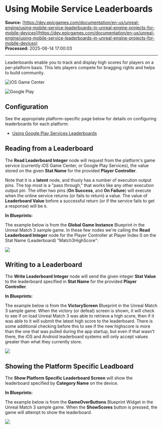 # Using Mobile Service Leaderboards

**Source:** [https://dev.epicgames.com/documentation/en-us/unreal-engine/using-mobile-service-leaderboards-in-unreal-engine-projects-for-mobile-devices](https://dev.epicgames.com/documentation/en-us/unreal-engine/using-mobile-service-leaderboards-in-unreal-engine-projects-for-mobile-devices)  
**Processed:** 2025-06-14 17:00:03

---

Leaderboards enable you to track and display high scores for players on a per-platform basis. This lets players compete for bragging rights and helps to build community.

![iOS Game Center](https://d1iv7db44yhgxn.cloudfront.net/documentation/images/7ef61503-8472-42d7-a424-2074e9852504/iosleaderboard.png)

![Google Play](https://d1iv7db44yhgxn.cloudfront.net/documentation/images/e649bc0f-bfc8-449a-a7ef-113d2fe836db/androidleaderboard.png)

## Configuration

See the appropriate platform-specific page below for details on configuring leaderboards for each platform:

-   [Using Google Play Services Leaderboards](/documentation/en-us/unreal-engine/using-google-play-services-leaderboards-in-unreal-engine-projects)

## Reading from a Leaderboard

The **Read Leaderboard Integer** node will request from the platform's game service (currently iOS Game Center, or Google Play Services), the value stored on the given **Stat Name** for the provided **Player Controller**.

Note that it is a **latent** node, and thusly has a number of execution output pins. The top most is a "pass through," that works like any other execution output pin. The other two pins (**On Success**, and **On Failure**) will execute when the online service returns (or fails to return) a value. The value of **Leaderboard Value** before a successful return (or if the service fails to get a response) will be `0`.

**In Blueprints:**

The example below is from the **Global Game Instance** Blueprint in the Unreal Match 3 sample game. In these few nodes we're calling the **Read Leaderboard Integer** node for the Player Controller at Player Index 0 on the Stat Name (Leaderboard) "Match3HighScore":

![](https://d1iv7db44yhgxn.cloudfront.net/documentation/images/36c3ccc9-52e7-44fe-b2e6-4570fbb9e93f/readleaderboard.png)

## Writing to a Leaderboard

The **Write Leaderboard Integer** node will send the given integer **Stat Value** to the leaderboard specified in **Stat Name** for the provided **Player Controller**.

**In Blueprints:**

The example below is from the **VictoryScreen** Blueprint in the Unreal Match 3 sample game. When the victory (or defeat) screen is shown, it will check to see if on load Unreal Match 3 was able to retrieve a high score, then if it was able to it will submit the latest high score to the leaderboard. There is some additional checking before this to see if the new highscore is more than the one that was pulled during the app startup, but even if that wasn't there, the iOS and Android leaderboard systems will only accept values greater than what they currently store.

![](https://d1iv7db44yhgxn.cloudfront.net/documentation/images/f937f4d5-9895-4020-850b-a66f06f1b995/writeleaderboard.png)

## Showing the Platform Specific Leadboard

The **Show Platform Specific Leaderboard Screen** will show the leaderboard specified by **Category Name** on the device.

**In Blueprints:**

The example below is from the **GameOverButtons** Blueprint Widget in the Unreal Match 3 sample game. When the **ShowScores** button is pressed, the game will attempt to show the leaderboard.

![](https://d1iv7db44yhgxn.cloudfront.net/documentation/images/5219f88e-712f-402c-9cbf-963cd4c29efe/showleaderboard.png)